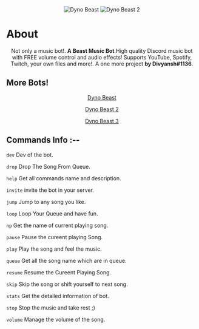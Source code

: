 
<div align = "center">
  
<img src="https://cdn.discordapp.com/attachments/872388989104058408/872389131379040266/Dyno_Beast_1-without-bg.png" alt="Dyno Beast">
<img src="https://cdn.discordapp.com/attachments/872388989104058408/872389138526142474/Dyno_Beast_2-removebg-preview.png" alt="Dyno Beast 2">
  
<div align="left">
<h1>About</h1>
<div align="center">
  
Not only a music bot!. <b>A Beast Music Bot</b>.High quality Discord music bot with FREE volume control and audio effects! Supports YouTube, Spotify, Twitch, your own files and more!. A one more project <b>by Divyansh#1136</b>.
 
  
<div align="left">
<h2> More Bots! </h2>
<div align="center">
  
  
  
[Dyno Beast](https://discord.com/oauth2/authorize?client_id=870226869700673556&permissions=137505524544&scope=bot)
  
[Dyno Beast 2](https://discord.com/oauth2/authorize?client_id=870649530616537188&permissions=137505524544&scope=bot)
  
[Dyno Beast 3](https://discord.com/oauth2/authorize?client_id=870662066569089055&permissions=137505524544&scope=bot)
  
  
<div align = 'left'>
  

<h2>Commands Info :--</h2>
  
`dev`
Dev of the bot.
  
`drop`
Drop The Song From Queue.
  
`help`
Get all commands name and description.
  
`invite`
invite the bot in your server.
  
`jump`
Jump to any song you like.
  
`loop`
Loop Your Queue and have fun.
  
`np`
Get the name of current playing song.
  
`pause`
Pause the cureent playing Song.
  
`play`
Play the song and feel the music.
  
`queue`
Get all the song name which are in queue.
  
`resume`
Resume the Cureent Playing Song.
  
`skip`
Skip the song or shift yourself to next song.
  
`stats`
Get the detailed information of bot.
  
`stop`
Stop the music and take rest ;)
  
`volume`
Manage the volume of the song.
